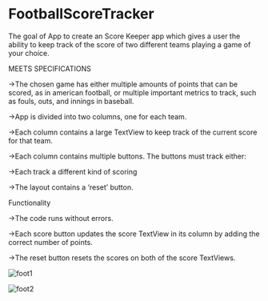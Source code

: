 # FootballScoreTracker
The goal of App to create an Score Keeper app which gives a user the ability to keep track of the score of two different teams playing a game of your choice.


MEETS SPECIFICATIONS

->The chosen game has either multiple amounts of points that can be scored, as in american football, or multiple important metrics to track, such as fouls, outs, and innings in baseball.


->App is divided into two columns, one for each team.

->Each column contains a large TextView to keep track of the current score for that team.

->Each column contains multiple buttons. The buttons must track either:

->Each track a different kind of scoring

->The layout contains a ‘reset’ button.


Functionality

->The code runs without errors.

->Each score button updates the score TextView in its column by adding the correct number of points.

->The reset button resets the scores on both of the score TextViews.



















![foot1](https://user-images.githubusercontent.com/45606322/51935243-b5121700-23c2-11e9-9946-79e01dcf9860.png)


![foot2](https://user-images.githubusercontent.com/45606322/51935254-bba08e80-23c2-11e9-8f87-0b1315724d47.png)
